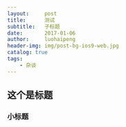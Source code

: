 ```yaml
---
layout:     post
title:      测试
subtitle:   子标题
date:       2017-01-06
author:     luohaipeng
header-img: img/post-bg-ios9-web.jpg
catalog: true
tags:
    - 杂谈
---
```

## 这个是标题
### 小标题